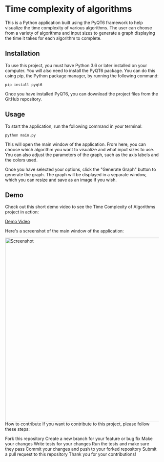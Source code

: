 # Time complexity of algorithms

This is a Python application built using the PyQT6 framework to help visualize the time complexity of various algorithms. The user can choose from a variety of algorithms and input sizes to generate a graph displaying the time it takes for each algorithm to complete.

## Installation
To use this project, you must have Python 3.6 or later installed on your computer. You will also need to install the PyQT6 package. You can do this using pip, the Python package manager, by running the following command:

    pip install pyqt6
Once you have installed PyQT6, you can download the project files from the GitHub repository.

## Usage
To start the application, run the following command in your terminal:

    python main.py

This will open the main window of the application. From here, you can choose which algorithm you want to visualize and what input sizes to use. You can also adjust the parameters of the graph, such as the axis labels and the colors used.

Once you have selected your options, click the "Generate Graph" button to generate the graph. The graph will be displayed in a separate window, which you can resize and save as an image if you wish.

## Demo
Check out this short demo video to see the Time Complexity of Algorithms project in action:

<a href="https://github.com/Alibakhshov/Time-complexity-of-algorithms/blob/main/static/video/2023-02-21%2022-27-09.mp4">Demo Video</a>

Here's a screenshot of the main window of the application:

<img src="screenshot.png" alt="Screenshot" width="600"/> 
How to contribute
If you want to contribute to this project, please follow these steps:

Fork this repository
Create a new branch for your feature or bug fix
Make your changes
Write tests for your changes
Run the tests and make sure they pass
Commit your changes and push to your forked repository
Submit a pull request to this repository
Thank you for your contributions!